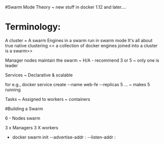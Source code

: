 
#Swarm Mode Theory
~ new stuff in docker 1.12 and later....

# Terminology: 
A cluster = A swarm
Engines in a swarm run in swarm mode
It's all about true native clustering
<< a collection of docker engines joined into a cluster is a swarm>>

Manager nodes maintain the swarm
 ~ H/A - recommend 3 or 5
 ~ only one is leader

Services
 ~ Declarative & scalable
 
for e.g.,
docker service create --name web-fe --replicas 5 ...
   ~ makes 5 running
   
Tasks
 ~ Assigned to workers
 ~ containers
 
 #Building a Swarm
 
 6 - Nodes swarm
 
 3 x Managers
 3 X workers
 
 - docker swarm init --advertise-addr <ip>:<port> --listen-addr <sameip>:<sameport>
 

